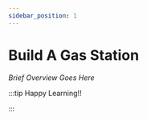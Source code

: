 ```yaml
---
sidebar_position: 1
---
```


# Build A Gas Station

_Brief Overview Goes Here_

:::tip Happy Learning!!

<QuestButton text="Go To Quest" link="" />

:::
